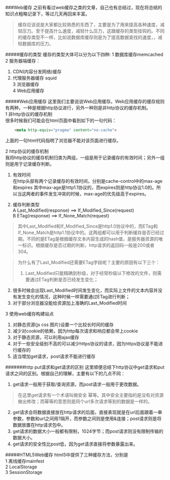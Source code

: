 ###Web缓存
之前有看过web缓存之类的文章，自己也有总结过，现在将总结的知识点粗略记录下，等过几天再回来丰富。

> 缓存应该说是大家都比较熟悉的东西了，主要是为了用来提高各种速度，减轻压力。至于提高什么速度，减轻什么压力，这跟缓存的类型挂钩的。不同的缓存类型不一样，比如说数据库缓存则是为了提高数据查找的速度，，减轻数据库的压力。

#####缓存的类型
缓存的类型大体可以分为以下四种:
1 数据库缓存memcached  
2 服务器端缓存：  
  1) CDN(内容分发网络)缓存  
  2) 代理服务器缓存 squid  
3 浏览器缓存  
4 Web应用缓存  
  
#####Web应用缓存
这里我们主要说说Web应用缓存。Web应用缓存的缓存规则有两种，一种是根据http协议进行，另外一种则是非http协议的缓存机制。  
1 非http协议的缓存机制  
很多时候我们可能会在html页面中看到如下的一句代码：  
```HTML
	<meta http-equiv="pragma" content="no-cache">
```
上面的一句html代码指明了浏览器不能对该页面进行缓存。  

2 http协议的缓存机制  
我将http协议的缓存机制归类为两组，一组是用于记录缓存的有效时间；另外一组则是用于记录缓存判断。  
1) 有效时间  
在http头部有两个记录缓存的有效时间，分别是cache-control中的max-age和expires
其中max-age是http1.1协议的，而expires则是http协议1.0的。所以当这两者的事件发生冲突的时候，max-age的优先级高于expires。  

2) 缓存判断类型  
A Last_Modified(response) ==> If_Modified_Since(request)  
B ETag(response) ==> If_None_Match(request)  
> 其中Last_Modified和If_Modified_Since是http1.0协议中的，而ETag和If_None_Match是http1.1协议中的。这两组都可以用于判断缓存是否已经过期。不同的是ETag是根据缓存文本内容生成的hash值，是服务器资源的唯一标识。根据缓存是否过期的判断，http请求的返回码一般是200或者304。  

> 为什么有了Last_Modified还需要ETag字段呢？主要的原因有以下三个：  
> 1) Last_Modified只能精确到秒级，对于经常秒级以下修改的文件，则需要通过ETag判断是否已经发生变化；  
2) 很多时候会出现Last_Modified时间发生变化，而实际上文件的文本内容并没有发生变化的情况，这种时候一样需要通过ETag进行判断；  
3) 对于部分浏览器没能给资源加上准确的Last_Modified时间  

3 使用web缓存构建站点  
1) 对静态资源(js css 图片)设置一个比较长时间的缓存  
2) 减少对cookie的依赖，因为http每次请求和响应都会带上cookie  
3) 对于静态资源，可以利用ajax缓存  
4) 对于一些安全级别不高的可以减少https协议的请求，因为https协议是不能进行缓存的  
5) 适当增加get请求，post请求不能进行缓存  

#######http put请求和get请求的区别
这里顺便总结下http协议中get请求和put请求之间的区别。根据自己的理解，主要有以下的几点不同：  
1) get请求一般用于获取/查询资源，而post请求一般用于更改数据。  
> 在这里get请求有一个术语叫做安全 幂等。其中安全主要指的是没有对资源做出修改；而幂等的意思则是同个url多次请求等到的数据是一样的。  

2) get请求会将数据直接放在http请求的后面，直接表现就是在url后面跟着一串参数，参数和url之间用?隔开，而参数之间则是使用&连接；post请求则是将数据放置在http请求包中。    
3) get请求的数据大小一般都有限制，1024字节；而post请求则没有限制传输的数据大小。  
4) get请求的安全性比post低，因为get请求直接将参数暴露出来。  

#####HTML5Web缓存
html5中提供了三种缓存方法，分别是  
1 离线缓存mainfest  
2 LocalStorage  
3 SessionStorage  
